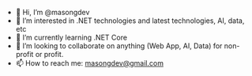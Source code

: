 - 👋 Hi, I’m @masongdev
- 👀 I’m interested in .NET technologies and latest technologies, AI, data, etc
- 🌱 I’m currently learning .NET Core
- 💞️ I’m looking to collaborate on anything (Web App, AI, Data) for non-profit or profit.
- 📫 How to reach me: masongdev@gmail.com

<!---
masongdev/masongdev is a ✨ special ✨ repository because its `README.md` (this file) appears on your GitHub profile.
You can click the Preview link to take a look at your changes.
--->
